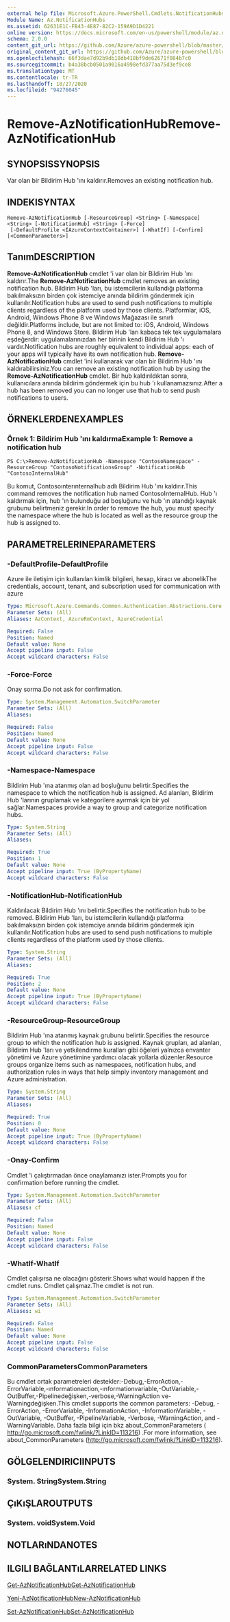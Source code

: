 ```yaml
---
external help file: Microsoft.Azure.PowerShell.Cmdlets.NotificationHubs.dll-Help.xml
Module Name: Az.NotificationHubs
ms.assetid: 62631E1C-FB43-4E87-82C2-159A9D1D4221
online version: https://docs.microsoft.com/en-us/powershell/module/az.notificationhubs/remove-aznotificationhub
schema: 2.0.0
content_git_url: https://github.com/Azure/azure-powershell/blob/master/src/NotificationHubs/NotificationHubs/help/Remove-AzNotificationHub.md
original_content_git_url: https://github.com/Azure/azure-powershell/blob/master/src/NotificationHubs/NotificationHubs/help/Remove-AzNotificationHub.md
ms.openlocfilehash: 66f3dae7d92b9db18db418bf9de62671f084b7c0
ms.sourcegitcommit: b4a38bcb0501a9016a4998efd377aa75d3ef9ce8
ms.translationtype: MT
ms.contentlocale: tr-TR
ms.lasthandoff: 10/27/2020
ms.locfileid: "94276045"
---
```

# <span data-ttu-id="9e3b3-101">Remove-AzNotificationHub</span><span class="sxs-lookup"><span data-stu-id="9e3b3-101">Remove-AzNotificationHub</span></span>

## <span data-ttu-id="9e3b3-102">SYNOPSIS</span><span class="sxs-lookup"><span data-stu-id="9e3b3-102">SYNOPSIS</span></span>
<span data-ttu-id="9e3b3-103">Var olan bir Bildirim Hub 'ını kaldırır.</span><span class="sxs-lookup"><span data-stu-id="9e3b3-103">Removes an existing notification hub.</span></span>

## <span data-ttu-id="9e3b3-104">INDEKI</span><span class="sxs-lookup"><span data-stu-id="9e3b3-104">SYNTAX</span></span>

```
Remove-AzNotificationHub [-ResourceGroup] <String> [-Namespace] <String> [-NotificationHub] <String> [-Force]
 [-DefaultProfile <IAzureContextContainer>] [-WhatIf] [-Confirm] [<CommonParameters>]
```

## <span data-ttu-id="9e3b3-105">Tanım</span><span class="sxs-lookup"><span data-stu-id="9e3b3-105">DESCRIPTION</span></span>
<span data-ttu-id="9e3b3-106">**Remove-AzNotificationHub** cmdlet 'i var olan bir Bildirim Hub 'ını kaldırır.</span><span class="sxs-lookup"><span data-stu-id="9e3b3-106">The **Remove-AzNotificationHub** cmdlet removes an existing notification hub.</span></span>
<span data-ttu-id="9e3b3-107">Bildirim Hub 'ları, bu istemcilerin kullandığı platforma bakılmaksızın birden çok istemciye anında bildirim göndermek için kullanılır.</span><span class="sxs-lookup"><span data-stu-id="9e3b3-107">Notification hubs are used to send push notifications to multiple clients regardless of the platform used by those clients.</span></span>
<span data-ttu-id="9e3b3-108">Platformlar, iOS, Android, Windows Phone 8 ve Windows Mağazası ile sınırlı değildir.</span><span class="sxs-lookup"><span data-stu-id="9e3b3-108">Platforms include, but are not limited to: iOS, Android, Windows Phone 8, and Windows Store.</span></span>
<span data-ttu-id="9e3b3-109">Bildirim Hub 'ları kabaca tek tek uygulamalara eşdeğerdir: uygulamalarınızdan her birinin kendi Bildirim Hub 'ı vardır.</span><span class="sxs-lookup"><span data-stu-id="9e3b3-109">Notification hubs are roughly equivalent to individual apps: each of your apps will typically have its own notification hub.</span></span>
<span data-ttu-id="9e3b3-110">**Remove-AzNotificationHub** cmdlet 'ini kullanarak var olan bir Bildirim Hub 'ını kaldırabilirsiniz.</span><span class="sxs-lookup"><span data-stu-id="9e3b3-110">You can remove an existing notification hub by using the **Remove-AzNotificationHub** cmdlet.</span></span>
<span data-ttu-id="9e3b3-111">Bir hub kaldırıldıktan sonra, kullanıcılara anında bildirim göndermek için bu hub 'ı kullanamazsınız.</span><span class="sxs-lookup"><span data-stu-id="9e3b3-111">After a hub has been removed you can no longer use that hub to send push notifications to users.</span></span>

## <span data-ttu-id="9e3b3-112">ÖRNEKLERDEN</span><span class="sxs-lookup"><span data-stu-id="9e3b3-112">EXAMPLES</span></span>

### <span data-ttu-id="9e3b3-113">Örnek 1: Bildirim Hub 'ını kaldırma</span><span class="sxs-lookup"><span data-stu-id="9e3b3-113">Example 1: Remove a notification hub</span></span>
```
PS C:\>Remove-AzNotificationHub -Namespace "ContosoNamespace" -ResourceGroup "ContosoNotificationsGroup" -NotificationHub "ContosoInternalHub"
```

<span data-ttu-id="9e3b3-114">Bu komut, Contosoınterınternalhub adlı Bildirim Hub 'ını kaldırır.</span><span class="sxs-lookup"><span data-stu-id="9e3b3-114">This command removes the notification hub named ContosoInternalHub.</span></span>
<span data-ttu-id="9e3b3-115">Hub 'ı kaldırmak için, hub 'ın bulunduğu ad boşluğunu ve hub 'ın atandığı kaynak grubunu belirtmeniz gerekir.</span><span class="sxs-lookup"><span data-stu-id="9e3b3-115">In order to remove the hub, you must specify the namespace where the hub is located as well as the resource group the hub is assigned to.</span></span>

## <span data-ttu-id="9e3b3-116">PARAMETRELERINE</span><span class="sxs-lookup"><span data-stu-id="9e3b3-116">PARAMETERS</span></span>

### <span data-ttu-id="9e3b3-117">-DefaultProfile</span><span class="sxs-lookup"><span data-stu-id="9e3b3-117">-DefaultProfile</span></span>
<span data-ttu-id="9e3b3-118">Azure ile iletişim için kullanılan kimlik bilgileri, hesap, kiracı ve abonelik</span><span class="sxs-lookup"><span data-stu-id="9e3b3-118">The credentials, account, tenant, and subscription used for communication with azure</span></span>

```yaml
Type: Microsoft.Azure.Commands.Common.Authentication.Abstractions.Core.IAzureContextContainer
Parameter Sets: (All)
Aliases: AzContext, AzureRmContext, AzureCredential

Required: False
Position: Named
Default value: None
Accept pipeline input: False
Accept wildcard characters: False
```

### <span data-ttu-id="9e3b3-119">-Force</span><span class="sxs-lookup"><span data-stu-id="9e3b3-119">-Force</span></span>
<span data-ttu-id="9e3b3-120">Onay sorma.</span><span class="sxs-lookup"><span data-stu-id="9e3b3-120">Do not ask for confirmation.</span></span>

```yaml
Type: System.Management.Automation.SwitchParameter
Parameter Sets: (All)
Aliases:

Required: False
Position: Named
Default value: None
Accept pipeline input: False
Accept wildcard characters: False
```

### <span data-ttu-id="9e3b3-121">-Namespace</span><span class="sxs-lookup"><span data-stu-id="9e3b3-121">-Namespace</span></span>
<span data-ttu-id="9e3b3-122">Bildirim Hub 'ına atanmış olan ad boşluğunu belirtir.</span><span class="sxs-lookup"><span data-stu-id="9e3b3-122">Specifies the namespace to which the notification hub is assigned.</span></span>
<span data-ttu-id="9e3b3-123">Ad alanları, Bildirim Hub 'larının gruplamak ve kategorilere ayırmak için bir yol sağlar.</span><span class="sxs-lookup"><span data-stu-id="9e3b3-123">Namespaces provide a way to group and categorize notification hubs.</span></span>

```yaml
Type: System.String
Parameter Sets: (All)
Aliases:

Required: True
Position: 1
Default value: None
Accept pipeline input: True (ByPropertyName)
Accept wildcard characters: False
```

### <span data-ttu-id="9e3b3-124">-NotificationHub</span><span class="sxs-lookup"><span data-stu-id="9e3b3-124">-NotificationHub</span></span>
<span data-ttu-id="9e3b3-125">Kaldırılacak Bildirim Hub 'ını belirtir.</span><span class="sxs-lookup"><span data-stu-id="9e3b3-125">Specifies the notification hub to be removed.</span></span>
<span data-ttu-id="9e3b3-126">Bildirim Hub 'ları, bu istemcilerin kullandığı platforma bakılmaksızın birden çok istemciye anında bildirim göndermek için kullanılır.</span><span class="sxs-lookup"><span data-stu-id="9e3b3-126">Notification hubs are used to send push notifications to multiple clients regardless of the platform used by those clients.</span></span>

```yaml
Type: System.String
Parameter Sets: (All)
Aliases:

Required: True
Position: 2
Default value: None
Accept pipeline input: True (ByPropertyName)
Accept wildcard characters: False
```

### <span data-ttu-id="9e3b3-127">-ResourceGroup</span><span class="sxs-lookup"><span data-stu-id="9e3b3-127">-ResourceGroup</span></span>
<span data-ttu-id="9e3b3-128">Bildirim Hub 'ına atanmış kaynak grubunu belirtir.</span><span class="sxs-lookup"><span data-stu-id="9e3b3-128">Specifies the resource group to which the notification hub is assigned.</span></span>
<span data-ttu-id="9e3b3-129">Kaynak grupları, ad alanları, Bildirim Hub 'ları ve yetkilendirme kuralları gibi öğeleri yalnızca envanter yönetimi ve Azure yönetimine yardımcı olacak yollarla düzenler.</span><span class="sxs-lookup"><span data-stu-id="9e3b3-129">Resource groups organize items such as namespaces, notification hubs, and authorization rules in ways that help simply inventory management and Azure administration.</span></span>

```yaml
Type: System.String
Parameter Sets: (All)
Aliases:

Required: True
Position: 0
Default value: None
Accept pipeline input: True (ByPropertyName)
Accept wildcard characters: False
```

### <span data-ttu-id="9e3b3-130">-Onay</span><span class="sxs-lookup"><span data-stu-id="9e3b3-130">-Confirm</span></span>
<span data-ttu-id="9e3b3-131">Cmdlet 'i çalıştırmadan önce onaylamanızı ister.</span><span class="sxs-lookup"><span data-stu-id="9e3b3-131">Prompts you for confirmation before running the cmdlet.</span></span>

```yaml
Type: System.Management.Automation.SwitchParameter
Parameter Sets: (All)
Aliases: cf

Required: False
Position: Named
Default value: None
Accept pipeline input: False
Accept wildcard characters: False
```

### <span data-ttu-id="9e3b3-132">-WhatIf</span><span class="sxs-lookup"><span data-stu-id="9e3b3-132">-WhatIf</span></span>
<span data-ttu-id="9e3b3-133">Cmdlet çalışırsa ne olacağını gösterir.</span><span class="sxs-lookup"><span data-stu-id="9e3b3-133">Shows what would happen if the cmdlet runs.</span></span> <span data-ttu-id="9e3b3-134">Cmdlet çalışmaz.</span><span class="sxs-lookup"><span data-stu-id="9e3b3-134">The cmdlet is not run.</span></span>

```yaml
Type: System.Management.Automation.SwitchParameter
Parameter Sets: (All)
Aliases: wi

Required: False
Position: Named
Default value: None
Accept pipeline input: False
Accept wildcard characters: False
```

### <span data-ttu-id="9e3b3-135">CommonParameters</span><span class="sxs-lookup"><span data-stu-id="9e3b3-135">CommonParameters</span></span>
<span data-ttu-id="9e3b3-136">Bu cmdlet ortak parametreleri destekler:-Debug,-ErrorAction,-ErrorVariable,-ınformationaction,-ınformationvariable,-OutVariable,-OutBuffer,-Pipelinedeğişken,-verbose,-WarningAction ve-Warningdeğişken.</span><span class="sxs-lookup"><span data-stu-id="9e3b3-136">This cmdlet supports the common parameters: -Debug, -ErrorAction, -ErrorVariable, -InformationAction, -InformationVariable, -OutVariable, -OutBuffer, -PipelineVariable, -Verbose, -WarningAction, and -WarningVariable.</span></span> <span data-ttu-id="9e3b3-137">Daha fazla bilgi için bkz about_CommonParameters ( http://go.microsoft.com/fwlink/?LinkID=113216) .</span><span class="sxs-lookup"><span data-stu-id="9e3b3-137">For more information, see about_CommonParameters (http://go.microsoft.com/fwlink/?LinkID=113216).</span></span>

## <span data-ttu-id="9e3b3-138">GÖLGELENDIRICI</span><span class="sxs-lookup"><span data-stu-id="9e3b3-138">INPUTS</span></span>

### <span data-ttu-id="9e3b3-139">System. String</span><span class="sxs-lookup"><span data-stu-id="9e3b3-139">System.String</span></span>

## <span data-ttu-id="9e3b3-140">ÇıKıŞLAR</span><span class="sxs-lookup"><span data-stu-id="9e3b3-140">OUTPUTS</span></span>

### <span data-ttu-id="9e3b3-141">System. void</span><span class="sxs-lookup"><span data-stu-id="9e3b3-141">System.Void</span></span>

## <span data-ttu-id="9e3b3-142">NOTLARıNDA</span><span class="sxs-lookup"><span data-stu-id="9e3b3-142">NOTES</span></span>

## <span data-ttu-id="9e3b3-143">ILGILI BAĞLANTıLAR</span><span class="sxs-lookup"><span data-stu-id="9e3b3-143">RELATED LINKS</span></span>

[<span data-ttu-id="9e3b3-144">Get-AzNotificationHub</span><span class="sxs-lookup"><span data-stu-id="9e3b3-144">Get-AzNotificationHub</span></span>](./Get-AzNotificationHub.md)

[<span data-ttu-id="9e3b3-145">Yeni-AzNotificationHub</span><span class="sxs-lookup"><span data-stu-id="9e3b3-145">New-AzNotificationHub</span></span>](./New-AzNotificationHub.md)

[<span data-ttu-id="9e3b3-146">Set-AzNotificationHub</span><span class="sxs-lookup"><span data-stu-id="9e3b3-146">Set-AzNotificationHub</span></span>](./Set-AzNotificationHub.md)


